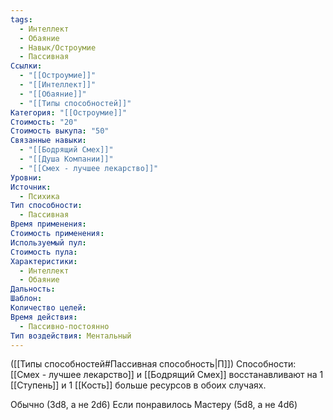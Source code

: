 ```yaml
---
tags:
  - Интеллект
  - Обаяние
  - Навык/Остроумие
  - Пассивная
Ссылки:
  - "[[Остроумие]]"
  - "[[Интеллект]]"
  - "[[Обаяние]]"
  - "[[Типы способностей]]"
Категория: "[[Остроумие]]"
Стоимость: "20"
Стоимость выкупа: "50"
Связанные навыки:
  - "[[Бодрящий Смех]]"
  - "[[Душа Компании]]"
  - "[[Смех - лучшее лекарство]]"
Уровни: 
Источник:
  - Психика
Тип способности:
  - Пассивная
Время применения: 
Стоимость применения: 
Используемый пул: 
Стоимость пула: 
Характеристики:
  - Интеллект
  - Обаяние
Дальность: 
Шаблон: 
Количество целей: 
Время действия:
  - Пассивно-постоянно
Тип воздействия: Ментальный
---
```

([[Типы способностей#Пассивная способность|П]]) Способности: [[Смех - лучшее лекарство]] и [[Бодрящий Смех]] восстанавливают на 1 [[Ступень]] и 1 [[Кость]] больше ресурсов в обоих случаях. 

Обычно (3d8, а не 2d6)
Если понравилось Мастеру (5d8, а не 4d6)